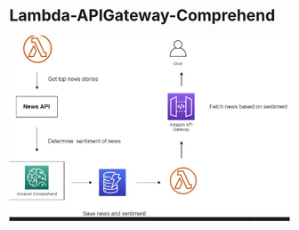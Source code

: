 # Lambda-APIGateway-Comprehend

![alt text](https://github.com/ADugal1/Lambda-APIGateway-Comprehend/blob/main/image.JPG)
